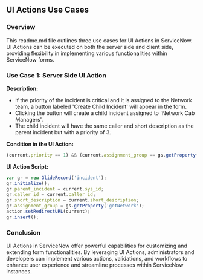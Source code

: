 ## UI Actions Use Cases

### Overview

This readme.md file outlines three use cases for UI Actions in ServiceNow. UI Actions can be executed on both the server side and client side, providing flexibility in implementing various functionalities within ServiceNow forms.

### Use Case 1: Server Side UI Action

**Description:**
- If the priority of the incident is critical and it is assigned to the Network team, a button labeled 'Create Child Incident' will appear in the form.
- Clicking the button will create a child incident assigned to 'Network Cab Managers'.
- The child incident will have the same caller and short description as the parent incident but with a priority of 3.

**Condition in the UI Action:**
```javascript
(current.priority == 1) && (current.assignment_group == gs.getProperty('getNetworkId'))
```

**UI Action Script:**
```javascript
var gr = new GlideRecord('incident');
gr.initialize();
gr.parent_incident = current.sys_id;
gr.caller_id = current.caller_id;
gr.short_description = current.short_description;
gr.assignment_group = gs.getProperty('getNetwork');
action.setRedirectURL(current);
gr.insert();
```


### Conclusion

UI Actions in ServiceNow offer powerful capabilities for customizing and extending form functionalities. By leveraging UI Actions, administrators and developers can implement various actions, validations, and workflows to enhance user experience and streamline processes within ServiceNow instances.